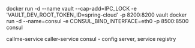 docker run -d --name vault --cap-add=IPC_LOCK -e 'VAULT_DEV_ROOT_TOKEN_ID=spring-cloud' -p 8200:8200 vault
docker run -d --name=consul -e CONSUL_BIND_INTERFACE=eth0 -p 8500:8500 consul

callme-service
caller-service
consul - config server, service registry
